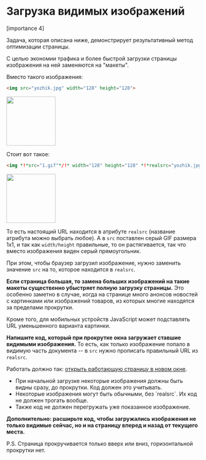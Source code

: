 # Загрузка видимых изображений

[importance 4]

Задача, которая описана ниже, демонстрирует результативный метод оптимизации страницы.

С целью экономии трафика и более быстрой загрузки страницы изображения на ней заменяются на "макеты".

Вместо такого изображения:

```html
<img src="yozhik.jpg" width="128" height="128">
```

<img src="http://js.cx/clipart/yozhik.jpg" width="128" height="128">


Стоит вот такое:

```html
<img *!*src="1.gif"*/!* width="128" height="128" *!*realsrc="yozhik.jpg"*/!*>
```

<img src="http://js.cx/lazyimg/1.gif" width="128" height="128">

То есть настоящий URL находится в атрибуте `realsrc` (название атрибута можно выбрать любое). А в `src` поставлен серый GIF размера 1x1, и так как `width/height` правильные, то он растягивается, так что вместо изображения виден серый прямоугольник. 

При этом, чтобы браузер загрузил изображение, нужно заменить значение `src` на то, которое находится в `realsrc`.

**Если страница большая, то замена больших изображений на такие макеты существенно убыстряет полную загрузку страницы.** Это особенно заметно в случае, когда на странице много анонсов новостей с картинками или изображений товаров, из которых многие находятся за пределами прокрутки.

 Кроме того, для мобильных устройств JavaScript может подставлять URL уменьшенного варианта картинки.

**Напишите код, который при прокрутке окна загружает ставшие видимыми изображения.** То есть, как только изображение попало в видимую часть документа -- в `src` нужно прописать правильный URL из `realsrc`. 

Работать должно так: <a target="_blank" href="/files/tutorial/browser/events/lazyimg/index.html">открыть работающую страницу в новом окне</a>.

<ul>
<li>При начальной загрузке некоторые изображения должны быть видны сразу, до прокрутки. Код должен это учитывать.</li>
<li>Некоторые изображения могут быть обычными, без `realsrc`. Их код не должен трогать вообще.</li>
<li>Также код не должен перегружать уже показанное изображение.</li>
</ul>

**Дополнительно: расширьте код, чтобы загружались изображения не только видимые сейчас, но и на страницу вперед и назад от текущего места.**




P.S. Страница прокручивается только вверх или вниз, горизонтальной прокрутки нет.